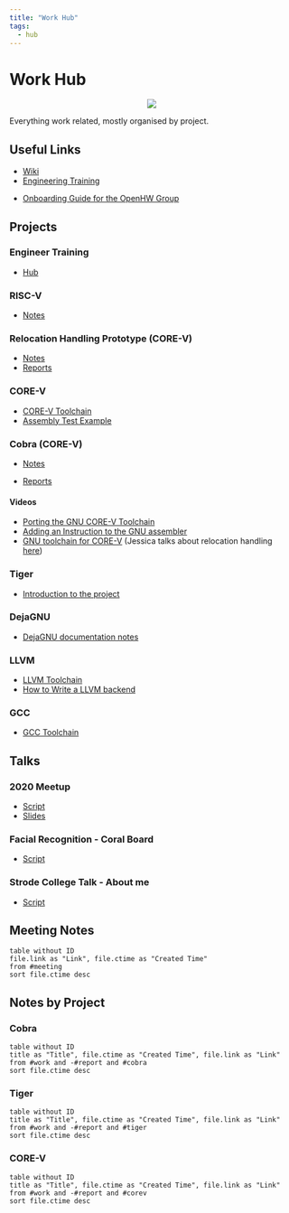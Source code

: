 ```yaml
---
title: "Work Hub"
tags:
  - hub
---
```

# Work Hub

<center><img src="https://www.embecosm.com/app/uploads/logo-1.png"></center>

Everything work related, mostly organised by project.

## Useful Links
* [Wiki](https://internal.embecosm.com/wiki/Main_Page)
* [Engineering Training](https://git.embecosm.com/engineering-training)
- [Onboarding Guide for the OpenHW Group](https://docs.google.com/document/d/1wLbqSYdxl5GMawt9ggqnX9Yuqy6FLsH0t0uuXcZ_Tms/edit)

## Projects
### Engineer Training
- [Hub](notes/engineer-training-hub.md)

### RISC-V
- [Notes](notes/riscv.md)

### Relocation Handling Prototype (CORE-V)
* [Notes](notes/private/work/relocation-prototype/relocation-prototype.md)
* [Reports](notes/private/work/relocation-prototype/relocation-prototype-reports-hub.md)

### CORE-V
- [CORE-V Toolchain](notes/corev-toolchain.md)
- [Assembly Test Example](notes/private/work/assembly-test-example-corev.md)

### Cobra (CORE-V)
- [Notes](notes/private/work/cobra.md)
* [Reports](work/cobra-reports-hub.md)

#### Videos
- [Porting the GNU CORE-V Toolchain](https://www.youtube.com/watch?v=RT0GqJySnBc&t=333s)
- [Adding an Instruction to the GNU assembler](https://www.youtube.com/watch?v=GcnkcK3uYYI&t=228s)
- [GNU toolchain for CORE-V](https://www.youtube.com/watch?v=3f3VuSzslxU&t=1418s) (Jessica talks about relocation handling [here](https://youtu.be/3f3VuSzslxU?t=1192))

### Tiger
- [Introduction to the project](assets/tiger.pdf)

### DejaGNU
- [DejaGNU documentation notes](notes/private/work/dejagnu-documentation-notes.md)

### LLVM
- [LLVM Toolchain](notes/llvm.md)
- [How to Write a LLVM backend](notes/how-to-write-a-llvm-backend.md)

### GCC
- [GCC Toolchain](notes/gcc.md)

## Talks
### 2020 Meetup
- [Script](notes/private/work/meetup-2020-corev-script.md)
- [Slides](assets/meetup-2020-corev-presentation-v11.odp)

### Facial Recognition - Coral Board
- [Script](notes/private/work/facial-recognition-board-talk-script.md)

### Strode College Talk - About me
- [Script](notes/private/work/strode-talk-script.md)

## Meeting Notes
```dataview
table without ID
file.link as "Link", file.ctime as "Created Time"
from #meeting
sort file.ctime desc
```

## Notes by Project
### Cobra
```dataview
table without ID
title as "Title", file.ctime as "Created Time", file.link as "Link"
from #work and -#report and #cobra
sort file.ctime desc
```

### Tiger
```dataview
table without ID
title as "Title", file.ctime as "Created Time", file.link as "Link"
from #work and -#report and #tiger
sort file.ctime desc
```

### CORE-V
```dataview
table without ID
title as "Title", file.ctime as "Created Time", file.link as "Link"
from #work and -#report and #corev
sort file.ctime desc
```
